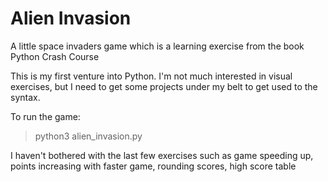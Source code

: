 # Alien Invasion

A little space invaders game which is a learning exercise from the book Python Crash Course

This is my first venture into Python.  I'm not much interested in visual exercises, but I need to get some projects under my belt to get used to the syntax.

To run the game:

> python3 alien_invasion.py

I haven't bothered with the last few exercises such as game speeding up, points increasing with faster game, rounding scores, high score table
